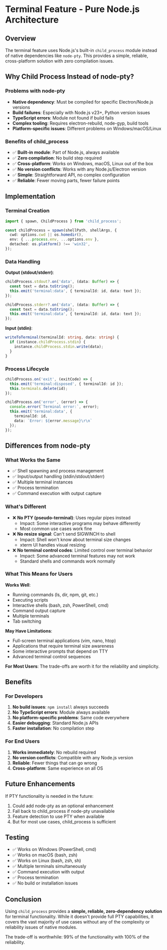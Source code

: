 # Terminal Feature - Pure Node.js Architecture

## Overview

The terminal feature uses Node.js's built-in `child_process` module instead of native dependencies like `node-pty`. This provides a simple, reliable, cross-platform solution with zero compilation issues.

## Why Child Process Instead of node-pty?

### Problems with node-pty
- **Native dependency**: Must be compiled for specific Electron/Node.js versions
- **Build failures**: Especially with Node.js v23+, Python version issues
- **TypeScript errors**: Module not found if build fails
- **Complex tooling**: Requires electron-rebuild, node-gyp, build tools
- **Platform-specific issues**: Different problems on Windows/macOS/Linux

### Benefits of child_process
- ✅ **Built-in module**: Part of Node.js, always available
- ✅ **Zero compilation**: No build step required
- ✅ **Cross-platform**: Works on Windows, macOS, Linux out of the box
- ✅ **No version conflicts**: Works with any Node.js/Electron version
- ✅ **Simple**: Straightforward API, no complex configuration
- ✅ **Reliable**: Fewer moving parts, fewer failure points

## Implementation

### Terminal Creation

```typescript
import { spawn, ChildProcess } from 'child_process';

const childProcess = spawn(shellPath, shellArgs, {
  cwd: options.cwd || os.homedir(),
  env: { ...process.env, ...options.env },
  detached: os.platform() !== 'win32',
});
```

### Data Handling

**Output (stdout/stderr)**:
```typescript
childProcess.stdout?.on('data', (data: Buffer) => {
  const text = data.toString();
  this.emit('terminal:data', { terminalId: id, data: text });
});

childProcess.stderr?.on('data', (data: Buffer) => {
  const text = data.toString();
  this.emit('terminal:data', { terminalId: id, data: text });
});
```

**Input (stdin)**:
```typescript
writeToTerminal(terminalId: string, data: string) {
  if (instance.childProcess.stdin) {
    instance.childProcess.stdin.write(data);
  }
}
```

### Process Lifecycle

```typescript
childProcess.on('exit', (exitCode) => {
  this.emit('terminal:disposed', { terminalId: id });
  this.terminals.delete(id);
});

childProcess.on('error', (error) => {
  console.error(`Terminal error:`, error);
  this.emit('terminal:data', { 
    terminalId: id, 
    data: `Error: ${error.message}\r\n` 
  });
});
```

## Differences from node-pty

### What Works the Same
- ✅ Shell spawning and process management
- ✅ Input/output handling (stdin/stdout/stderr)
- ✅ Multiple terminal instances
- ✅ Process termination
- ✅ Command execution with output capture

### What's Different
- ❌ **No PTY (pseudo-terminal)**: Uses regular pipes instead
  - Impact: Some interactive programs may behave differently
  - Most common use cases work fine
- ❌ **No resize signal**: Can't send SIGWINCH to shell
  - Impact: Shell won't know about terminal size changes
  - xterm UI handles visual resizing
- ❌ **No terminal control codes**: Limited control over terminal behavior
  - Impact: Some advanced terminal features may not work
  - Standard shells and commands work normally

### What This Means for Users

**Works Well**:
- Running commands (ls, dir, npm, git, etc.)
- Executing scripts
- Interactive shells (bash, zsh, PowerShell, cmd)
- Command output capture
- Multiple terminals
- Tab switching

**May Have Limitations**:
- Full-screen terminal applications (vim, nano, htop)
- Applications that require terminal size awareness
- Some interactive prompts that depend on TTY
- Advanced terminal control sequences

**For Most Users**: The trade-offs are worth it for the reliability and simplicity.

## Benefits

### For Developers
1. **No build issues**: `npm install` always succeeds
2. **No TypeScript errors**: Module always available
3. **No platform-specific problems**: Same code everywhere
4. **Easier debugging**: Standard Node.js APIs
5. **Faster installation**: No compilation step

### For End Users
1. **Works immediately**: No rebuild required
2. **No version conflicts**: Compatible with any Node.js version
3. **Reliable**: Fewer things that can go wrong
4. **Cross-platform**: Same experience on all OS

## Future Enhancements

If PTY functionality is needed in the future:
1. Could add node-pty as an optional enhancement
2. Fall back to child_process if node-pty unavailable
3. Feature detection to use PTY when available
4. But for most use cases, child_process is sufficient

## Testing

- ✅ Works on Windows (PowerShell, cmd)
- ✅ Works on macOS (bash, zsh)
- ✅ Works on Linux (bash, zsh, sh)
- ✅ Multiple terminals simultaneously
- ✅ Command execution with output
- ✅ Process termination
- ✅ No build or installation issues

## Conclusion

Using `child_process` provides a **simple, reliable, zero-dependency solution** for terminal functionality. While it doesn't provide full PTY capabilities, it covers the vast majority of use cases without any of the complexity or reliability issues of native modules.

The trade-off is worthwhile: 99% of the functionality with 100% of the reliability.
